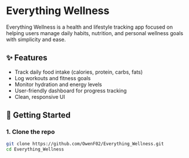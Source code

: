 # Everything Wellness

Everything Wellness is a health and lifestyle tracking app focused on helping users manage daily habits, nutrition, and personal wellness goals with simplicity and ease.

## ✨ Features

- Track daily food intake (calories, protein, carbs, fats)
- Log workouts and fitness goals
- Monitor hydration and energy levels
- User-friendly dashboard for progress tracking
- Clean, responsive UI

## 🚀 Getting Started

### 1. Clone the repo

```bash
git clone https://github.com/OwenF02/Everything_Wellness.git
cd Everything_Wellness

